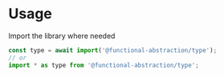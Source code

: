 # Usage

Import the library where needed
```js
const type = await import('@functional-abstraction/type');
// or
import * as type from '@functional-abstraction/type';
```
